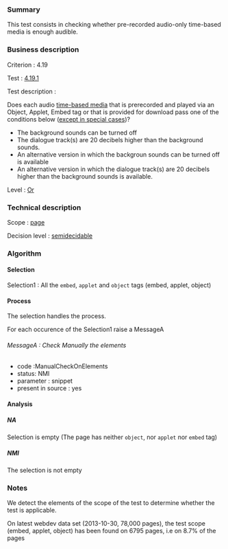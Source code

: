 ### Summary

This test consists in checking whether pre-recorded audio-only
time-based media is enough audible.

### Business description

Criterion : 4.19

Test : [4.19.1](http://accessiweb.org/index.php/accessiweb-22-english-version.html#test-4-19-1)

Test description :

Does each audio [time-based
media](index.php/glossary-76.html#mMediaTemp) that is prerecorded and
played via an Object, Applet, Embed tag or that is provided for download
pass one of the conditions below ([except in special
cases](index.php/glossary-76.html#cpCrit4-19 "Special cases for criterion 4.19"))?

-   The background sounds can be turned off
-   The dialogue track(s) are 20 decibels higher than the background
    sounds.
-   An alternative version in which the backgroun sounds can be turned
    off is available
-   An alternative version in which the dialogue track(s) are 20
    decibels higher than the background sounds is available.

Level : [Or](/en/category/rules-design/accessiweb-11/level/or)

### Technical description

Scope : [page](/en/category/rules-design/accessiweb-11/scope/page)

Decision level :
[semidecidable](/en/category/rules-design/accessiweb-11/decision-level/semidecidable)

### Algorithm

#### Selection

Selection1 : All the `embed`, `applet` and `object` tags (embed,
applet, object)

#### Process

The selection handles the process.

For each occurence of the Selection1 raise a MessageA

###### MessageA : Check Manually the elements

-   code :ManualCheckOnElements
-   status: NMI
-   parameter : snippet
-   present in source : yes

#### Analysis

##### NA

Selection is empty (The page has neither `object`, nor `applet` nor
`embed` tag)

##### NMI

The selection is not empty

### Notes

We detect the elements of the scope of the test to determine whether the
test is applicable.

On latest webdev data set (2013-10-30, 78,000 pages), the test scope
(embed, applet, object) has been found on 6795 pages, i.e on 8.7% of the
pages
